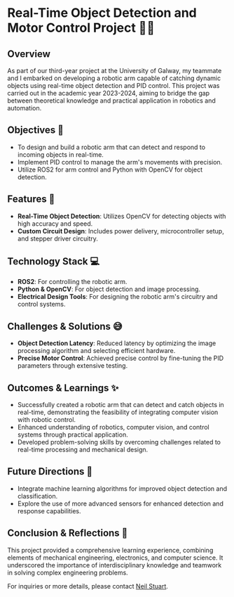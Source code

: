 # Real-Time Object Detection and Motor Control Project 🤖👀

## Overview
As part of our third-year project at the University of Galway, my teammate and I embarked on developing a robotic arm capable of catching dynamic objects using real-time object detection and PID control. This project was carried out in the academic year 2023-2024, aiming to bridge the gap between theoretical knowledge and practical application in robotics and automation.

## Objectives 🎯
- To design and build a robotic arm that can detect and respond to incoming objects in real-time.
- Implement PID control to manage the arm's movements with precision.
- Utilize ROS2 for arm control and Python with OpenCV for object detection.

## Features 🚀
- **Real-Time Object Detection**: Utilizes OpenCV for detecting objects with high accuracy and speed.
- **Custom Circuit Design**: Includes power delivery, microcontroller setup, and stepper driver circuitry.

## Technology Stack 💻
- **ROS2**: For controlling the robotic arm.
- **Python & OpenCV**: For object detection and image processing.
- **Electrical Design Tools**: For designing the robotic arm's circuitry and control systems.

## Challenges & Solutions 😅
- **Object Detection Latency**: Reduced latency by optimizing the image processing algorithm and selecting efficient hardware.
- **Precise Motor Control**: Achieved precise control by fine-tuning the PID parameters through extensive testing.

## Outcomes & Learnings ✨
- Successfully created a robotic arm that can detect and catch objects in real-time, demonstrating the feasibility of integrating computer vision with robotic control.
- Enhanced understanding of robotics, computer vision, and control systems through practical application.
- Developed problem-solving skills by overcoming challenges related to real-time processing and mechanical design.

## Future Directions 🌟
- Integrate machine learning algorithms for improved object detection and classification.
- Explore the use of more advanced sensors for enhanced detection and response capabilities.

## Conclusion & Reflections 📘
This project provided a comprehensive learning experience, combining elements of mechanical engineering, electronics, and computer science. It underscored the importance of interdisciplinary knowledge and teamwork in solving complex engineering problems.

For inquiries or more details, please contact [Neil Stuart](mailto:neil.stuart11@gmail.com).
